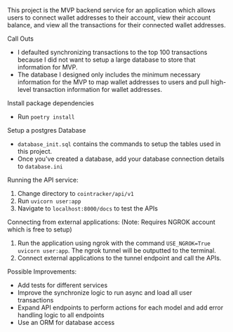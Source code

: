 This project is the MVP backend service for an application which allows users to connect wallet addresses to their account, view their account balance, and view all the transactions for their connected wallet addresses. 

Call Outs
- I defaulted synchronizing transactions to the top 100 transactions because I did not want to setup a large database to store that information for MVP.
- The database I designed only includes the minimum necessary information for the MVP to map wallet addresses to users and pull high-level transaction information for wallet addresses.

Install package dependencies
- Run `poetry install`

Setup a postgres Database
- `database_init.sql` contains the commands to setup the tables used in this project.
- Once you've created a database, add your database connection details to `database.ini`

Running the API service:
1. Change directory to `cointracker/api/v1`
2. Run `uvicorn user:app`
4. Navigate to `localhost:8000/docs` to test the APIs

Connecting from external applications:
(Note: Requires NGROK account which is free to setup)
1. Run the application using ngrok with the command `USE_NGROK=True uvicorn user:app`. The ngrok tunnel will be outputted to the terminal.
2. Connect external applications to the tunnel endpoint and call the APIs.

Possible Improvements:
- Add tests for different services
- Improve the synchronize logic to run async and load all user transactions
- Expand API endpoints to perform actions for each model and add error handling logic to all endpoints
- Use an ORM for database access